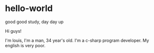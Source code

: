 # hello-world
good good study, day day up

Hi guys!

I'm louis, I'm a man, 34 year's old.
I'm a c-sharp program developer.
My english is very poor.
